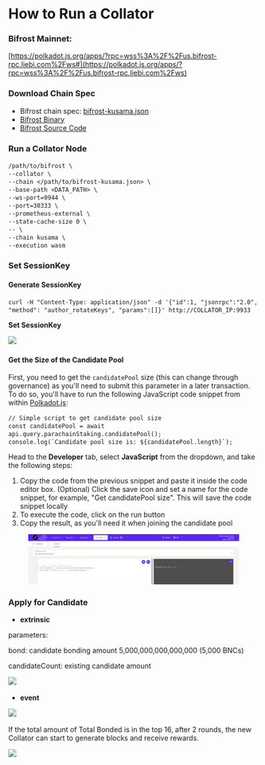 # How to Run a Collator

### Bifrost Mainnet:

[https://polkadot.js.org/apps/?rpc=wss%3A%2F%2Fus.bifrost-rpc.liebi.com%2Fws#](https://polkadot.js.org/apps/?rpc=wss%3A%2F%2Fus.bifrost-rpc.liebi.com%2Fws)

### Download Chain Spec

* Bifrost chain spec: [bifrost-kusama.json](https://github.com/bifrost-finance/bifrost/raw/bifrost-v0.9.30/node/service/res/bifrost-kusama.json)
* [Bifrost Binary](https://github.com/bifrost-finance/bifrost/releases/download/bifrost-v0.9.30/bifrost)
* [Bifrost Source Code](https://github.com/bifrost-finance/bifrost/tree/bifrost-v0.9.30)

### Run a Collator Node

```
/path/to/bifrost \
--collator \
--chain </path/to/bifrost-kusama.json> \
--base-path <DATA_PATH> \
--ws-port=9944 \
--port=30333 \
--prometheus-external \
--state-cache-size 0 \
-- \
--chain kusama \
--execution wasm
```

### Set SessionKey

#### Generate SessionKey

```
curl -H "Content-Type: application/json" -d '{"id":1, "jsonrpc":"2.0", "method": "author_rotateKeys", "params":[]}' http://COLLATOR_IP:9933
```

**Set SessionKey**

![](https://hackmd.io/\_uploads/rJYHbu4ec.png)

#### Get the Size of the Candidate Pool <a href="#get-the-size-of-the-candidate-pool" id="get-the-size-of-the-candidate-pool"></a>

First, you need to get the `candidatePool` size (this can change through governance) as you'll need to submit this parameter in a later transaction. To do so, you'll have to run the following JavaScript code snippet from within [Polkadot.js](https://polkadot.js.org/apps/?rpc=wss%3A%2F%2Fwss.api.moonbase.moonbeam.network#/js):

```
// Simple script to get candidate pool size
const candidatePool = await api.query.parachainStaking.candidatePool();
console.log(`Candidate pool size is: ${candidatePool.length}`);
```

Head to the **Developer** tab, select **JavaScript** from the dropdown, and take the following steps:

1. Copy the code from the previous snippet and paste it inside the code editor box. (Optional) Click the save icon and set a name for the code snippet, for example, "Get candidatePool size". This will save the code snippet locally
2. To execute the code, click on the run button
3. Copy the result, as you'll need it when joining the candidate pool

<figure><img src="../../.gitbook/assets/image (48).png" alt=""><figcaption></figcaption></figure>

### Apply for Candidate

* **extrinsic**

parameters:

bond: candidate bonding amount 5,000,000,000,000,000 (5,000 BNCs)

candidateCount: existing candidate amount

![](https://files.gitbook.com/v0/b/gitbook-x-prod.appspot.com/o/spaces%2F-MVzXa22j6fsQEjpS4Ht-887967055%2Fuploads%2FtfssX4wF5hBA7vXFzcu6%2Fimage.png?alt=media\&token=77de5ff5-af90-41c0-8798-e64c3ce47a4c)

* **event**

![](https://files.gitbook.com/v0/b/gitbook-x-prod.appspot.com/o/spaces%2F-MVzXa22j6fsQEjpS4Ht-887967055%2Fuploads%2FD7Xvho6Gvlah9O9czqa8%2Fimage.png?alt=media\&token=50647990-4fab-4361-85b3-62ab64628eff)

If the total amount of Total Bonded is in the top 16, after 2 rounds, the new Collator can start to generate blocks and receive rewards.

![](https://files.gitbook.com/v0/b/gitbook-x-prod.appspot.com/o/spaces%2F-MVzXa22j6fsQEjpS4Ht-887967055%2Fuploads%2FzIKLKoK2Y1hJDmVZiigK%2Fimage.png?alt=media\&token=7cbfc6b3-8ac4-4bcd-9918-a3971b1ad5b8)
